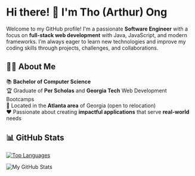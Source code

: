# Hi there! 👋 I'm Tho (Arthur) Ong

Welcome to my GitHub profile! I'm a passionate **Software Engineer** with a focus on **full-stack web development** with Java, JavaScript, and modern frameworks. I’m always eager to learn new technologies and improve my coding skills through projects, challenges, and collaborations.


## 🧑‍💻 About Me

<div style="display: flex; flex-direction: column;">
  <div>📚 <strong>Bachelor of Computer Science</strong></div>
  <div>🏆 Graduate of <strong>Per Scholas</strong> and <strong>Georgia Tech</strong> Web Development Bootcamps</div>
  <div>📍 Located in the <strong>Atlanta area</strong> of Georgia (open to relocation)</div>
  <div>❤️ Passionate about creating <strong>impactful applications</strong> that serve <strong>real-world</strong> needs</div>
</div>

## 📊 GitHub Stats

[![Top Languages](https://github-readme-stats.vercel.app/api/top-langs/?username=odthientho&layout=compact&theme=radical)](https://github.com/yourusername)

![My GitHub Stats](https://github-readme-stats.vercel.app/api?username=odthientho&show_icons=true&hide_title=true&count_private=true&hide=prs,issues&theme=radical)
